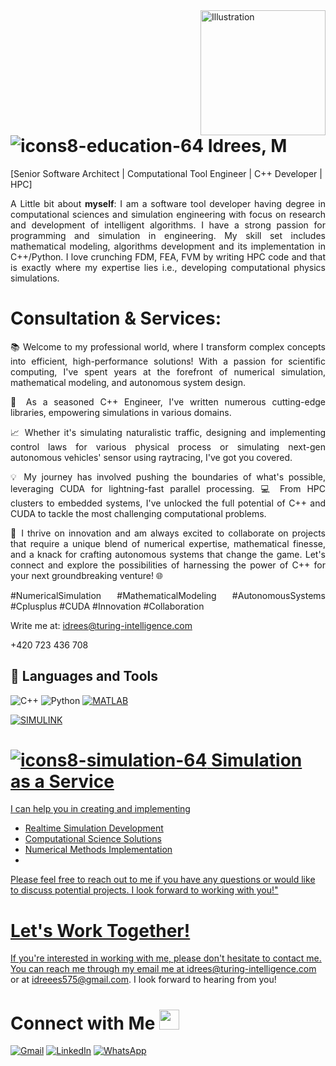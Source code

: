 <img align="right" src="https://user-images.githubusercontent.com/94797491/224638596-90895925-517a-47e1-bc9f-d2a70c0f3b55.png" alt="Illustration" title="Illustration Storyset" width=200/>

# ![icons8-education-64](https://user-images.githubusercontent.com/94797491/224663941-1b897308-1a6f-4383-93d2-94d9950790ca.png) Idrees, M
[Senior Software Architect | Computational Tool Engineer | C++ Developer | HPC]

<div align="justify">
A Little bit about <b>myself</b>:
I am a software tool developer having degree in computational sciences and simulation engineering with focus on research and development of intelligent algorithms. I have a strong passion for programming and simulation in engineering. My skill set includes mathematical modeling, algorithms development and its implementation in C++/Python. I love crunching FDM, FEA, FVM by writing HPC code and that is exactly where my expertise lies i.e., developing computational physics simulations.
</div>

# Consultation & Services:
<div align="justify">
📚 Welcome to my professional world, where I transform complex concepts into efficient, high-performance solutions! With a passion for scientific computing, I've spent years at the forefront of numerical simulation, mathematical modeling, and autonomous system design.
 
🔬 As a seasoned C++ Engineer, I've written numerous cutting-edge libraries, empowering simulations in various domains.

📈 Whether it's simulating naturalistic traffic, designing and implementing control laws for various physical process or simulating next-gen autonomous vehicles' sensor using raytracing, I've got you covered.

💡 My journey has involved pushing the boundaries of what's possible, leveraging CUDA for lightning-fast parallel processing. 💻 From HPC clusters to embedded systems, I've unlocked the full potential of C++ and CUDA to tackle the most challenging computational problems.

🌟 I thrive on innovation and am always excited to collaborate on projects that require a unique blend of numerical expertise, mathematical finesse, and a knack for crafting autonomous systems that change the game.
Let's connect and explore the possibilities of harnessing the power of C++ for your next groundbreaking venture! 🌐

#NumericalSimulation #MathematicalModeling #AutonomousSystems #Cplusplus #CUDA #Innovation #Collaboration

Write me at: idrees@turing-intelligence.com

+420 723 436 708

</div>

## 🧰 Languages and Tools
![C++](https://img.shields.io/badge/c++-%2300599C.svg?style=for-the-badge&logo=c%2B%2B&logoColor=white)
![Python](https://img.shields.io/badge/python-3670A0?style=for-the-badge&logo=python&logoColor=ffdd54)
<a href="https://"><img src="https://img.shields.io/static/v1?label=&message=MATLAB&color=%23E34F26&style=for-the-badge&logo=matlab&logoColor=whitesmoke" alt="MATLAB">

<a href="https://"><img src="https://img.shields.io/static/v1?label=&message=SIMULINK&color=%23E34F26&style=for-the-badge&logo=simulink&logoColor=whitesmoke" alt="SIMULINK">

 # ![icons8-simulation-64](https://user-images.githubusercontent.com/94797491/227504377-2b8f3439-af9d-44d9-94d6-506a6d1ed903.png) Simulation as a Service </h3></summary>
 I can help you in creating and implementing  
 - Realtime Simulation Development
 - Computational Science Solutions
 - Numerical Methods Implementation
 - 
 Please feel free to reach out to me if you have any questions or would like to discuss potential projects. I look forward to working with you!"

# Let's Work Together!
If you're interested in working with me, please don't hesitate to contact me. You can reach me through my email me at idrees@turing-intelligence.com or at idreees575@gmail.com. I look forward to hearing from you!

# Connect with Me <img src="https://github.com/TheDudeThatCode/TheDudeThatCode/blob/master/Assets/Handshake.gif" height="32px"> </h3>


 
 [![Gmail](https://img.shields.io/badge/idreees575@gmail.com-d14836?style=for-the-badge&logo=gmail&logoColor=white)](mailto:idreees575@gmail.com)
 [![LinkedIn](https://img.shields.io/badge/linkedin-%230077B5.svg?style=for-the-badge&logo=linkedin&logoColor=white)](https://www.linkedin.com/in/midrees321/)
 [![WhatsApp](https://img.shields.io/badge/WhatsApp-25D366?style=for-the-badge&logo=whatsapp&logoColor=white)](https://api.whatsapp.com/send?phone=420723436708)
 


<!--


**Dexter575/Dexter575** is a ✨ _special_ ✨ repository because its `README.md` (this file) appears on your GitHub profile.

Here are some ideas to get you started:

- 🔭 I’m currently working on ...
- 🌱 I’m currently learning ...
- 👯 I’m looking to collaborate on ...
- 🤔 I’m looking for help with ...
- 💬 Ask me about ...
- 📫 How to reach me: ...
- 😄 Pronouns: ...
- ⚡ Fun fact: ...
-->

